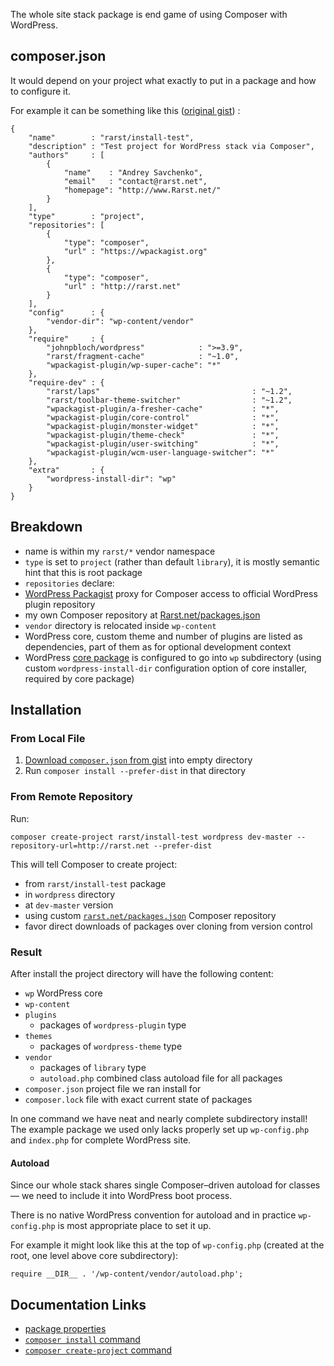 <!---
title = Site Stack
subtitle = recipe
description = composer.json example for whole WordPress site Composer stack
-->

The whole site stack package is end game of using Composer with WordPress.

## composer.json

It would depend on your project what exactly to put in a package and how to configure it. 

For example it can be something like this ([original gist](https://gist.github.com/Rarst/5300767)) :

    {
        "name"        : "rarst/install-test",
        "description" : "Test project for WordPress stack via Composer",
        "authors"     : [
            {
                "name"    : "Andrey Savchenko",
                "email"   : "contact@rarst.net",
                "homepage": "http://www.Rarst.net/"
            }
        ],
        "type"        : "project",
        "repositories": [
            {
                "type": "composer",
                "url" : "https://wpackagist.org"
            },
            {
                "type": "composer",
                "url" : "http://rarst.net"
            }
        ],
        "config"      : {
            "vendor-dir": "wp-content/vendor"
        },
        "require"     : {
            "johnpbloch/wordpress"            : ">=3.9",
            "rarst/fragment-cache"            : "~1.0",
            "wpackagist-plugin/wp-super-cache": "*"
        },
        "require-dev" : {
            "rarst/laps"                                  : "~1.2",
            "rarst/toolbar-theme-switcher"                : "~1.2",
            "wpackagist-plugin/a-fresher-cache"           : "*",
            "wpackagist-plugin/core-control"              : "*",
            "wpackagist-plugin/monster-widget"            : "*",
            "wpackagist-plugin/theme-check"               : "*",
            "wpackagist-plugin/user-switching"            : "*",
            "wpackagist-plugin/wcm-user-language-switcher": "*"
        },
        "extra"       : {
            "wordpress-install-dir": "wp"
        }
    }

## Breakdown

 - name is within my `rarst/*` vendor namespace
 - `type` is set to `project` (rather than default `library`), it is mostly semantic hint that this is root package
 - `repositories` declare:
  -  [WordPress Packagist](http://wpackagist.org/) proxy for Composer access to official WordPress plugin repository
  -  my own Composer repository at [Rarst.net/packages.json](http://www.rarst.net/packages.json)
 - `vendor` directory is relocated inside `wp-content`
 - WordPress core, custom theme and number of plugins are listed as dependencies, part of them as for optional development context
 - WordPress [core package](/recipe/core-package) is configured to go into `wp` subdirectory (using custom `wordpress-install-dir` configuration option of core installer, required by core package)

## Installation

### From Local File

1. [Download `composer.json` from gist](https://gist.github.com/Rarst/5300767/raw/composer.json) into empty directory
2. Run `composer install --prefer-dist` in that directory

### From Remote Repository

Run:

    composer create-project rarst/install-test wordpress dev-master --repository-url=http://rarst.net --prefer-dist

This will tell Composer to create project:

 - from `rarst/install-test` package
 - in `wordpress` directory
 - at `dev-master` version
 - using custom [`rarst.net/packages.json`](http://rarst.net/packages.json) Composer repository
 - favor direct downloads of packages over cloning from version control

### Result

After install the project directory will have the following content:

 - `wp` WordPress core
 - `wp-content`
  - `plugins`
     - packages of `wordpress-plugin` type 
  - `themes`
     - packages of `wordpress-theme` type 
  - `vendor`
     - packages of `library` type
     - `autoload.php` combined class autoload file for all packages
 - `composer.json` project file we ran install for
 - `composer.lock` file with exact current state of packages

In one command we have neat and nearly complete subdirectory install! The example package we used only lacks properly set up `wp-config.php` and `index.php` for complete WordPress site.

#### Autoload

Since our whole stack shares single Composer–driven autoload for classes — we need to include it into WordPress boot process.

There is no native WordPress convention for autoload and in practice `wp-config.php` is most appropriate place to set it up.

For example it might look like this at the top of `wp-config.php` (created at the root, one level above core subdirectory):

    require __DIR__ . '/wp-content/vendor/autoload.php';

## Documentation Links

 - [package properties](http://getcomposer.org/doc/04-schema.md#properties)
 - [`composer install` command](http://getcomposer.org/doc/03-cli.md#install)
 - [`composer create-project` command](http://getcomposer.org/doc/03-cli.md#create-project)

